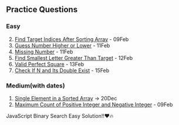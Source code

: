 ## Practice Questions

### Easy
2. [Find Target Indices After Sorting Array](https://leetcode.com/problems/find-target-indices-after-sorting-array/description/) - 09Feb
4. [Guess Number Higher or Lower](https://leetcode.com/problems/guess-number-higher-or-lower/description/) - 11Feb
5. [Missing Number](https://leetcode.com/problems/missing-number/description/) - 11Feb
6. [Find Smallest Letter Greater Than Target](https://leetcode.com/problems/find-smallest-letter-greater-than-target/description/) - 12Feb
7. [Valid Perfect Square](https://leetcode.com/problems/valid-perfect-square/description/) - 13Feb
8. [Check If N and Its Double Exist](https://leetcode.com/problems/check-if-n-and-its-double-exist/description/) - 15Feb

### Medium(with dates)

1. [Single Element in a Sorted Array](https://leetcode.com/problems/single-element-in-a-sorted-array/description/) -> 20Dec
3. [Maximum Count of Positive Integer and Negative Integer](https://leetcode.com/problems/maximum-count-of-positive-integer-and-negative-integer/description/) - 09Feb 


JavaScript Binary Search Easy Solution!!❤️🔥